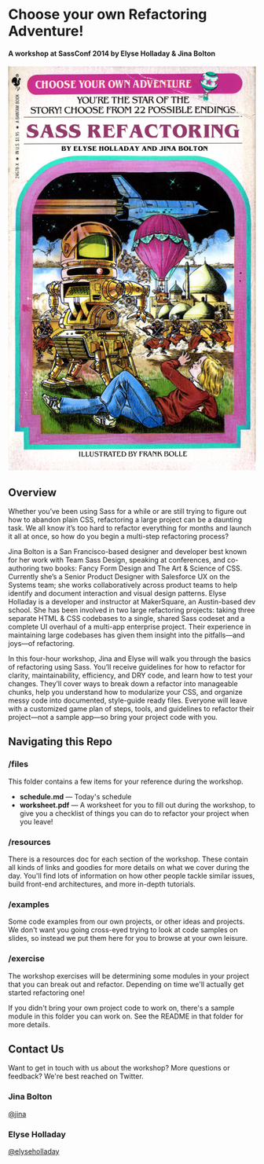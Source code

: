 # Choose your own Refactoring Adventure!
#### A workshop at SassConf 2014 by Elyse Holladay & Jina Bolton

![CYA](cya-supercomputer.jpg)

## Overview

Whether you’ve been using Sass for a while or are still trying to figure out how to abandon plain CSS, refactoring a large project can be a daunting task. We all know it’s too hard to refactor everything for months and launch it all at once, so how do you begin a multi-step refactoring process?

Jina Bolton is a San Francisco-based designer and developer best known for her work with Team Sass Design, speaking at conferences, and co-authoring two books: Fancy Form Design and The Art & Science of CSS. Currently she’s a Senior Product Designer with Salesforce UX on the Systems team; she works collaboratively across product teams to help identify and document interaction and visual design patterns. Elyse Holladay is a developer and instructor at MakerSquare, an Austin-based dev school. She has been involved in two large refactoring projects: taking three separate HTML & CSS codebases to a single, shared Sass codeset and a complete UI overhaul of a multi-app enterprise project. Their experience in maintaining large codebases has given them insight into the pitfalls—and joys—of refactoring.

In this four-hour workshop, Jina and Elyse will walk you through the basics of refactoring using Sass. You’ll receive guidelines for how to refactor for clarity, maintainability, efficiency, and DRY code, and learn how to test your changes. They’ll cover ways to break down a refactor into manageable chunks, help you understand how to modularize your CSS, and organize messy code into documented, style-guide ready files. Everyone will leave with a customized game plan of steps, tools, and guidelines to refactor their project—not a sample app—so bring your project code with you.

## Navigating this Repo

### /files

This folder contains a few items for your reference during the workshop.

* **schedule.md** — Today's schedule
* **worksheet.pdf** — A worksheet for you to fill out during the workshop, to give you a checklist of things you can do to refactor your project when you leave!

### /resources

There is a resources doc for each section of the workshop. These contain all kinds of links and goodies for more details on what we cover during the day. You'll find lots of information on how other people tackle similar issues, build front-end architectures, and more in-depth tutorials.

### /examples

Some code examples from our own projects, or other ideas and projects. We don't want you going cross-eyed trying to look at code samples on slides, so instead we put them here for you to browse at your own leisure.

### /exercise

The workshop exercises will be determining some modules in your project that you can break out and refactor. Depending on time we'll actually get started refactoring one!

If you didn't bring your own project code to work on, there's a sample module in this folder you can work on. See the README in that folder for more details.

## Contact Us

Want to get in touch with us about the workshop? More questions or feedback? We're best reached on Twitter.

### Jina Bolton

[@jina](http://twitter.com/jina)

### Elyse Holladay

[@elyseholladay](http://twitter.com/elyseholladay)
